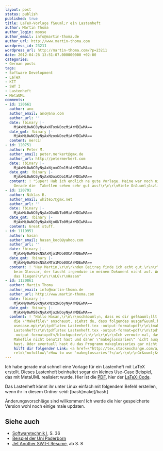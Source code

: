 ```yaml
---
layout: post
status: publish
published: true
title: LaTeX-Vorlage f&uuml;r ein Lastenheft
author: Martin Thoma
author_login: moose
author_email: info@martin-thoma.de
author_url: http://www.martin-thoma.com
wordpress_id: 23211
wordpress_url: http://martin-thoma.com/?p=23211
date: 2012-04-26 13:51:07.000000000 +02:00
categories:
- German posts
tags:
- Software Development
- LaTeX
- KIT
- SWT I
- Lastenheft
- MetaUML
comments:
- id: 120661
  author: ano
  author_email: ano@ano.com
  author_url: ''
  date: !binary |-
    MjAxMi0wNC0yNyAxNToxNDozMiArMDIwMA==
  date_gmt: !binary |-
    MjAxMi0wNC0yNyAxMzoxNDozMiArMDIwMA==
  content: merci!
- id: 120751
  author: Peter M.
  author_email: peter.merkert@gmx.de
  author_url: http://petermerkert.com
  date: !binary |-
    MjAxMi0wNC0yNyAxNjoxODo1MiArMDIwMA==
  date_gmt: !binary |-
    MjAxMi0wNC0yNyAxNDoxODo1MiArMDIwMA==
  content: ! "Super! Hab ich endlich ne gute Vorlage. Meine war noch nicht ganz ausgereift.
    Gerade die  Tabellen sehen sehr gut aus!\r\n\r\nViele Gr&uuml;&szlig;e,\r\nPeter"
- id: 120791
  author: Niklas B.
  author_email: white57@gmx.net
  author_url: ''
  date: !binary |-
    MjAxMi0wNC0yNyAxODo0NTo0MiArMDIwMA==
  date_gmt: !binary |-
    MjAxMi0wNC0yNyAxNjo0NTo0MiArMDIwMA==
  content: Great stuff.
- id: 1119951
  author: hasan
  author_email: hasan_koc0@yahoo.com
  author_url: ''
  date: !binary |-
    MjAxMy0wMS0xNSAxMjo1MDo0OCArMDEwMA==
  date_gmt: !binary |-
    MjAxMy0wMS0xNSAxMTo1MDo0OCArMDEwMA==
  content: ! "Hey Martin,\r\n\r\nden Beitrag finde ich echt gut.\r\n\r\nIch habe Probleme
    beim Glossar, der taucht irgendwie in meinem Dokument nicht auf. Woran k&ouml;nnte
    das liegen?\r\n\r\nLG\r\nHasan"
- id: 1120861
  author: Martin Thoma
  author_email: info@martin-thoma.de
  author_url: http://www.martin-thoma.com
  date: !binary |-
    MjAxMy0wMS0xNyAxMzozNDoyNyArMDEwMA==
  date_gmt: !binary |-
    MjAxMy0wMS0xNyAxMjozNDoyNyArMDEwMA==
  content: ! "Hallo Hasan,\r\n\r\nsch&ouml;n, dass es dir gef&auml;llt. Wenn du dir
    die \"Makefile\" anschaust, siehst du, dass folgendes ausgef&uuml;hrt wird:\r\n\r\n<blockquote>\tmpost
    usecase.mp\r\n\tpdflatex Lastenheft.tex -output-format=pdf\r\n\tmakeglossaries
    Lastenheft\r\n\tpdflatex Lastenheft.tex -output-format=pdf\r\n\tpdflatex durchfuhrbarkeit.tex
    -output-format=pdf</blockquote>\r\n\r\n\r\n\r\nIch vermute mal, dass du die
    Makefile nicht benutzt hast und daher \"makeglossaries\" nicht ausgef&uuml;hrt
    hast. Oder eventuell hast du das Programm makeglossaries gar nicht.\r\n\r\nEventuell
    hilft dir folgender Link: <a href=\"http://tex.stackexchange.com/a/25961/5645\"
    rel=\"nofollow\">How to use 'makeglossaries'?</a>\r\n\r\nGr&uuml;&szlig;e,\r\nMartin"
---
```

Ich habe gerade mal schnell eine Vorlage f&uuml;r ein Lastenheft mit LaTeX erstellt. Dieses Lastenheft beinhaltet sogar ein kleines Use-Case Beispiel, das mit MetaUML realisiert wurde. Hier ist die <a href='http://martin-thoma.com/wp-content/uploads/2012/04/Lastenheft.pdf'>PDF</a>, hier der <a href='http://martin-thoma.com/wp-content/uploads/2012/04/Lastenheft.zip'>LaTeX-Code</a>. 

Das Lastenheft k&ouml;nnt ihr unter Linux einfach mit folgendem Befehl erstellen, wenn ihr in diesem Ordner seid:
[bash]make[/bash]


&Auml;nderungsvorschl&auml;ge sind willkommen! Ich werde die hier gespeicherte Version wohl noch einige male updaten.


<h2>Siehe auch</h2>
<ul>
  <li><a href="http://www.st.cs.uni-saarland.de/edu/se1/skript/notes.pdf">Softwaretechnik I</a>, S. 36</li>
  <li><a href="http://www2.cs.uni-paderborn.de/cs/ag-schaefer/Lehre/Lehrveranstaltungen/Praktika/Softwaretechnikpraktikum/SS06/Dokumentvorlagen/Lastenheft-Template.pdf">Beispiel der Uni Paderborn</a></li>
  <li><a href="http://next-internet.com/hauptstudium/texte/swt_summary.pdf">Jet Another SWT-I Resume</a>, ab S. 8</li>
</ul>
